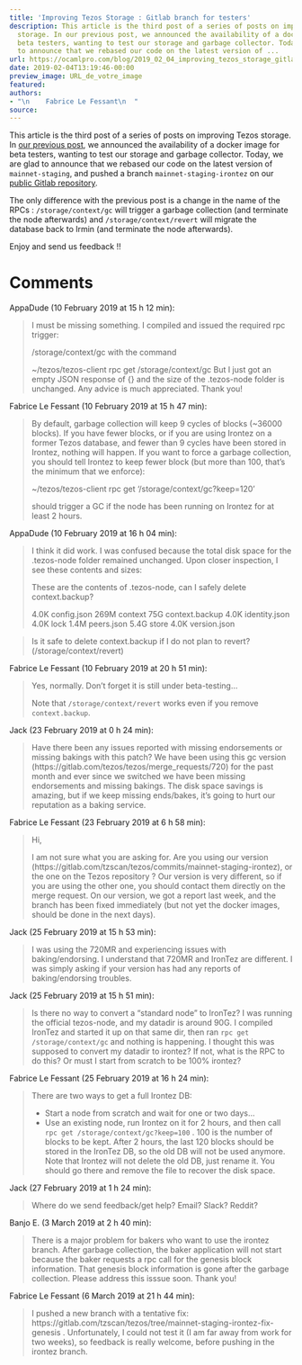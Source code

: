 ```yaml
---
title: 'Improving Tezos Storage : Gitlab branch for testers'
description: This article is the third post of a series of posts on improving Tezos
  storage. In our previous post, we announced the availability of a docker image for
  beta testers, wanting to test our storage and garbage collector. Today, we are glad
  to announce that we rebased our code on the latest version of ...
url: https://ocamlpro.com/blog/2019_02_04_improving_tezos_storage_gitlab_branch_for_testers
date: 2019-02-04T13:19:46-00:00
preview_image: URL_de_votre_image
featured:
authors:
- "\n    Fabrice Le Fessant\n  "
source:
---
```


<p>This article is the third post of a series of posts on improving Tezos
storage. In <a href="http://ocamlpro.com/2019/01/30/improving-tezos-storage-update-and-beta-testing/">our previous
post</a>,
we announced the availability of a docker image for beta testers,
wanting to test our storage and garbage collector. Today, we are glad
to announce that we rebased our code on the latest version of
<code>mainnet-staging</code>, and pushed a branch <code>mainnet-staging-irontez</code> on our
<a href="https://gitlab.com/tzscan/tezos/commits/mainnet-staging-irontez">public Gitlab
repository</a>.</p>
<p>The only difference with the previous post is a change in the name of
the RPCs : <code>/storage/context/gc</code> will trigger a garbage collection
(and terminate the node afterwards) and <code>/storage/context/revert</code> will
migrate the database back to Irmin (and terminate the node
afterwards).</p>
<p>Enjoy and send us feedback !!</p>
<h1>Comments</h1>
<p>AppaDude (10 February 2019 at 15 h 12 min):</p>
<blockquote>
<p>I must be missing something. I compiled and issued the required rpc trigger:</p>
<p>/storage/context/gc with the command</p>
<p>~/tezos/tezos-client rpc get /storage/context/gc
But I just got an empty JSON response of {} and the size of the .tezos-node folder is unchanged. Any advice is much appreciated.
Thank you!</p>
</blockquote>
<p>Fabrice Le Fessant (10 February 2019 at 15 h 47 min):</p>
<blockquote>
<p>By default, garbage collection will keep 9 cycles of blocks (~36000 blocks). If you have fewer blocks, or if you are using Irontez on a former Tezos database, and fewer than 9 cycles have been stored in Irontez, nothing will happen. If you want to force a garbage collection, you should tell Irontez to keep fewer block (but more than 100, that&rsquo;s the minimum that we enforce):</p>
<p>~/tezos/tezos-client rpc get &lsquo;/storage/context/gc?keep=120&rsquo;</p>
<p>should trigger a GC if the node has been running on Irontez for at least 2 hours.</p>
</blockquote>
<p>AppaDude (10 February 2019 at 16 h 04 min):</p>
<blockquote>
<p>I think it did work. I was confused because the total disk space for the .tezos-node folder remained unchanged. Upon closer inspection, I see these contents and sizes:</p>
<p>These are the contents of .tezos-node, can I safely delete context.backup?</p>
<p>4.0K config.json
269M context
75G context.backup
4.0K identity.json
4.0K lock
1.4M peers.json
5.4G store
4.0K version.json</p>
</blockquote>
<blockquote>
<p>Is it safe to delete context.backup if I do not plan to revert? (/storage/context/revert)</p>
</blockquote>
<p>Fabrice Le Fessant (10 February 2019 at 20 h 51 min):</p>
<blockquote>
<p>Yes, normally. Don&rsquo;t forget it is still under beta-testing&hellip;</p>
<p>Note that <code>/storage/context/revert</code> works even if you remove <code>context.backup</code>.</p>
</blockquote>
<p>Jack (23 February 2019 at 0 h 24 min):</p>
<blockquote>
<p>Have there been any issues reported with missing endorsements or missing bakings with this patch? We have been using this gc version (https://gitlab.com/tezos/tezos/merge_requests/720) for the past month and ever since we switched we have been missing endorsements and missing bakings. The disk space savings is amazing, but if we keep missing ends/bakes, it&rsquo;s going to hurt our reputation as a baking service.</p>
</blockquote>
<p>Fabrice Le Fessant (23 February 2019 at 6 h 58 min):</p>
<blockquote>
<p>Hi,</p>
<p>I am not sure what you are asking for. Are you using our version (https://gitlab.com/tzscan/tezos/commits/mainnet-staging-irontez), or the one on the Tezos repository ? Our version is very different, so if you are using the other one, you should contact them directly on the merge request. On our version, we got a report last week, and the branch has been fixed immediately (but not yet the docker images, should be done in the next days).</p>
</blockquote>
<p>Jack (25 February 2019 at 15 h 53 min):</p>
<blockquote>
<p>I was using the 720MR and experiencing issues with baking/endorsing. I understand that 720MR and IronTez are different. I was simply asking if your version has had any reports of baking/endorsing troubles.</p>
</blockquote>
<p>Jack (25 February 2019 at 15 h 51 min):</p>
<blockquote>
<p>Is there no way to convert a &ldquo;standard node&rdquo; to IronTez? I was running the official tezos-node, and my datadir is around 90G. I compiled IronTez and started it up on that same dir, then ran <code>rpc get /storage/context/gc</code> and nothing is happening. I thought this was supposed to convert my datadir to irontez? If not, what is the RPC to do this? Or must I start from scratch to be 100% irontez?</p>
</blockquote>
<p>Fabrice Le Fessant (25 February 2019 at 16 h 24 min):</p>
<blockquote>
<p>There are two ways to get a full Irontez DB:</p>
<ul>
<li>Start a node from scratch and wait for one or two days&hellip;
</li>
<li>Use an existing node, run Irontez on it for 2 hours, and then call <code>rpc get /storage/context/gc?keep=100</code> . 100 is the number of blocks to be kept. After 2 hours, the last 120 blocks should be stored in the IronTez DB, so the old DB will not be used anymore. Note that Irontez will not delete the old DB, just rename it. You should go there and remove the file to recover the disk space.
</li>
</ul>
</blockquote>
<p>Jack (27 February 2019 at 1 h 24 min):</p>
<blockquote>
<p>Where do we send feedback/get help? Email? Slack? Reddit?</p>
</blockquote>
<p>Banjo E. (3 March 2019 at 2 h 40 min):</p>
<blockquote>
<p>There is a major problem for bakers who want to use the irontez branch. After garbage collection, the baker application will not start because the baker requests a rpc call for the genesis block information. That genesis block information is gone after the garbage collection. Please address this isssue soon. Thank you!</p>
</blockquote>
<p>Fabrice Le Fessant (6 March 2019 at 21 h 44 min):</p>
<blockquote>
<p>I pushed a new branch with a tentative fix: https://gitlab.com/tzscan/tezos/tree/mainnet-staging-irontez-fix-genesis . Unfortunately, I could not test it (I am far away from work for two weeks), so feedback is really welcome, before pushing in the irontez branch.</p>
</blockquote>

